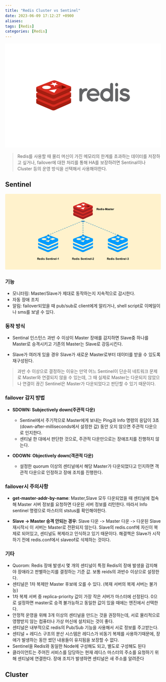 ```yaml
---
title: "Redis Cluster vs Sentinel"
date: 2023-06-09 17:12:27 +0900
aliases: 
tags: [Redis]
categories: [Redis]
---
```


![Redis](/assets/img/redis.webp)

> Redis를 사용할 때 물리 머신이 가진 메모리의 한계를 초과하는 데이터를 저장하고 싶거나,
failover에 대한 처리를 통해 HA를 보장하려면 Sentinal이나 Cluster 등의 운영 방식을 선택해서 사용해야한다.

## Sentinel

![Redis Sentinel](/assets/img/2023-06-09-redis-service/redis-sentinel.webp)

### 기능

- 모니터링: Master/Slave가 제대로 동작하는지 지속적으로 감시한다.
- 자동 장애 조치
- 알림: failover되었을 때 pub/sub로 client에게 알리거나, shell script로 이메일이나 sms를 보낼 수 있다.

### 동작 방식

- Sentinal 인스턴스 과반 수 이상이 Master 장애를 감지하면 Slave중 하나를 Master로 승격시키고 기존의 Master는 Slave로 강등시킨다.

- Slave가 여러개 있을 경우 Slave가 새로운 Master로부터 데이터를 받을 수 있도록 재구성된다.

> 과반 수 이상으로 결정하는 이유는 만약 어느 Sentinel이 단순히 네트워크 문제로 Master와 연결되지 않을 수 있는데, 그 때 실제로 Master는 다운되지 않았으나 연결이 끊긴 Sentinel은 Master가 다운되었다고 판단할 수 있기 때문이다.

### failover 감지 방법

- **SDOWN: Subjectively down(주관적 다운)**
	- Sentinel에서 주기적으로 Master에게 보내는 Ping과 Info 명령의 응답이 3초(down-after-milliseconds에서 설정한 값) 동안 오지 않으면 주관적 다운으로 인지한다.
	- 센티널 한 대에서 판단한 것으로, 주관적 다운만으로는 장애조치를 진행하지 않는다.

- **ODOWN: Objectively down(객관적 다운)**
	- 설정한 quorum 이상의 센티널에서 해당 Master가 다운되었다고 인지하면 객관적 다운으로 인정하고 장애 조치를 진행한다.

### failover시 주의사항

- **get-master-addr-by-name**: Master,Slave 모두 다운되었을 때 센티널에 접속해 Master 서버 정보를 요청하면 다운된 서버 정보를 리턴한다. 따라서 Info sentinel 명령으로 마스터의 ststus를 확인해야한다.

- **Slave -> Master 승격 안되는 경우**: Slave 다운 -> Master 다운 -> 다운된 Slave 재시작시 이 서버는 Master로 전환되지 않는다. Slave의 redis.conf에 자신이 복제로 되어있고, 센티널도 복제라고 인식하고 있기 때문이다. 해결책은 Slave가 시작하기 전에 redis.conf에서 slaveof로 삭제하는 것이다.

### 기타

- Quorom: Redis 장애 발생시 몇 개의 센티널이 특정 Redis의 장애 발생을 감지해야 장애라고 판별하는지를 결정하는 기준 값. 보통 reids의 과반수 이상으로 설정한다.
- 센티널은 1차 복제만 Master 후보에 오를 수 있다. (복재 서버의 복제 서버는 불가능)
- 1차 복제 서버 중 replica-priority 값이 가장 작은 서버가 마스터에 선정된다. 0으로 설정하면 master로 승격 불가능하고 동일한 값이 있을 때에는 엔진에서 선택한다.
- 안정적 운영을 위해 3개 이상의 센티널을 만드는 것을 권장하는데, 서로 물리적으로 영향받지 않는 컴퓨터나 가상 머신에 설치되는 것이 좋다.
- 센티널은 내부적으로 redis의 Pub/Sub 기능을 사용해서 서로 정보를 주고받는다.
- 센티널 + 레디스 구조의 분산 시스템은 레디스가 비동기 복제를 사용하기때문에, 장애가 발생하는 동안 썼던 내용들이 유지됨을 보장할 수 없다.
- Sentinel을 Redis와 동일한 Node에 구성해도 되고, 별도로 구성해도 된다
- 클라이언트는 주어진 서비스를 담당하는 현재 레디스 마스터의 주소를 요청하기 위해 센티널에 연결한다. 장애 조치가 발생하면 센티널은 새 주소를 알려준다

## Cluster